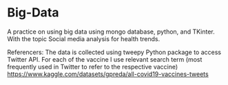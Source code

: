 # Big-Data
A practice on using big data using mongo database, python, and TKinter. With the topic Social media analysis for health trends.

Referencers: 
The data is collected using tweepy Python package to access Twitter API. For each of the vaccine I use relevant search term (most frequently used in Twitter to refer to the respective vaccine)
https://www.kaggle.com/datasets/gpreda/all-covid19-vaccines-tweets
